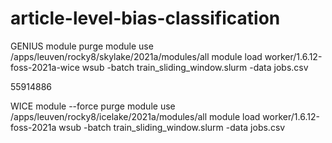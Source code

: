 # article-level-bias-classification

GENIUS
module purge
module use /apps/leuven/rocky8/skylake/2021a/modules/all
module load worker/1.6.12-foss-2021a-wice
wsub -batch train_sliding_window.slurm -data jobs.csv

55914886

WICE
module --force purge
module use /apps/leuven/rocky8/icelake/2021a/modules/all
module load worker/1.6.12-foss-2021a
wsub -batch train_sliding_window.slurm -data jobs.csv
